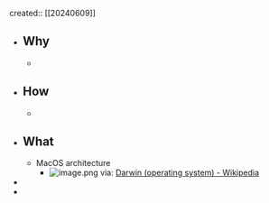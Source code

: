 created:: [[20240609]]

- ## Why
  -
- ## How
  -
- ## What
  - MacOS architecture
    - ![image.png](../assets/image_1717909749760_0.png)
      via: [Darwin (operating system) - Wikipedia](https://en.wikipedia.org/wiki/Darwin_(operating_system))
-
-